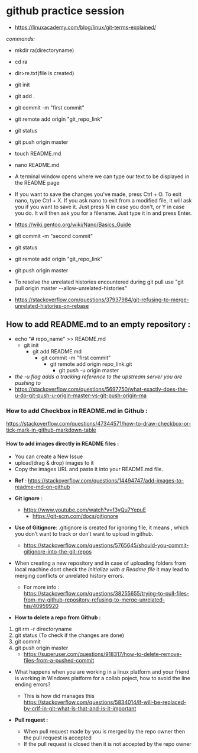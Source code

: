 # github practice session
- https://linuxacademy.com/blog/linux/git-terms-explained/

*commands:*
 * mkdir ra(directoryname)
 
 * cd ra
 
 * dir>re.txt(file is created)
 
 * git init
 
 * git add .
 
 * git commit -m "first commit"
 
 * git remote add origin "git_repo_link"
 
 * git status
 
 * git push origin master
 
 * touch README.md
 * nano README.md
 * A terminal window opens where we can type our text to be displayed in the README page 
 * If you want to save the changes you've made, press Ctrl + O. To exit nano, type Ctrl + X. If you ask nano to exit from a modified   file, it will ask you if you want to save it. Just press N in case you don't, or Y in case you do. It will then ask you for a filename. Just type it in and press Enter.
 * https://wiki.gentoo.org/wiki/Nano/Basics_Guide 
 * git commit -m "second commit"
 * git status
 * git remote add origin "git_repo_link"
 * git push origin master
 * To resolve the unrelated histories encountered during git pull use "git pull origin master --allow-unrelated-histories" 
 * https://stackoverflow.com/questions/37937984/git-refusing-to-merge-unrelated-histories-on-rebase 
 ## How to add README.md to an empty repository : 
 * echo "# repo_name" >> README.md
   * git init
     * git add README.md
       * git commit -m "first commit"
         * git remote add origin repo_link.git
           * git push -u origin master
 * _the -u flag adds a tracking reference to the upstream server you are pushing to_
 * https://stackoverflow.com/questions/5697750/what-exactly-does-the-u-do-git-push-u-origin-master-vs-git-push-origin-ma
 ### How to add Checkbox in README.md in Github : 
 https://stackoverflow.com/questions/47344571/how-to-draw-checkbox-or-tick-mark-in-github-markdown-table
 
 #### How to add images directly in README files :
* You can create a New Issue
* upload(drag & drop) images to it
* Copy the images URL and paste it into your README.md file.
- **Ref** : https://stackoverflow.com/questions/14494747/add-images-to-readme-md-on-github
- **Git ignore** : 
  - https://www.youtube.com/watch?v=f3yQu7YepuE
    - https://git-scm.com/docs/gitignore
- **Use of Gitignore**: .gitignore is created for ignoring file, it means , which you don’t want to track or don’t want to upload in github. 
   - https://stackoverflow.com/questions/5765645/should-you-commit-gitignore-into-the-git-repos

- When creating a new repository and in case of uploading folders from local machine dont check the _Initialize with a Readme file_ it may lead to merging conflicts or unrelated history errors. 
   - For more info : https://stackoverflow.com/questions/38255655/trying-to-pull-files-from-my-github-repository-refusing-to-merge-unrelated-his/40959920

- **How to delete a repo from Github :**
1. git rm -r directoryname
2. git status (To check if the changes are done)
3. git commit
4. git push origin master
   - https://superuser.com/questions/918317/how-to-delete-remove-files-from-a-pushed-commit
   
- What happens when you are working in a linux platform and your friend is working in Windows platform for a collab poject, how to avoid the line ending errors?
   - This is how did manages this https://stackoverflow.com/questions/5834014/lf-will-be-replaced-by-crlf-in-git-what-is-that-and-is-it-important
   
- **Pull request :** 
   - When pull request made by you is merged by the repo owner then the pull request is accepted
   - If the pull request is closed then it is not accepted by the repo owner
